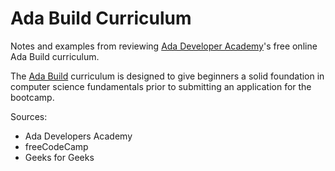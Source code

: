 # Ada Build Curriculum

Notes and examples from reviewing [Ada Developer Academy](https://adadevelopersacademy.org/)'s free online Ada Build curriculum. 

The [Ada Build](https://github.com/Ada-Developers-Academy/ada-build) curriculum is designed to give beginners a solid foundation in computer science fundamentals prior to submitting an application for the bootcamp.

Sources: 
* Ada Developers Academy
* freeCodeCamp
* Geeks for Geeks

